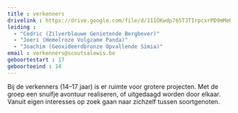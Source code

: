 ```yaml
---
title : verkenners
drivelink : https://drive.google.com/file/d/111OKwdp765TJTIrpcxrPD9mMeHYd0SVL/preview
leiding : 
  - "Cedric (Zilverblauwe Genietende Bergbever)"
  - "Joeri (Hemelroze Volgzame Panda)"
  - "Joachim (Geoxideerdbronze Opvallende Simia)"
email : verkenners@scoutsalowis.be
geboortestart : 17
geboorteeind : 14
---
```


Bij de verkenners (14–17 jaar) is er ruimte voor grotere projecten.
Met de groep een snuifje avontuur realiseren, of uitgedaagd worden door elkaar.
Vanuit eigen interesses op zoek gaan naar zichzelf tussen soortgenoten.
